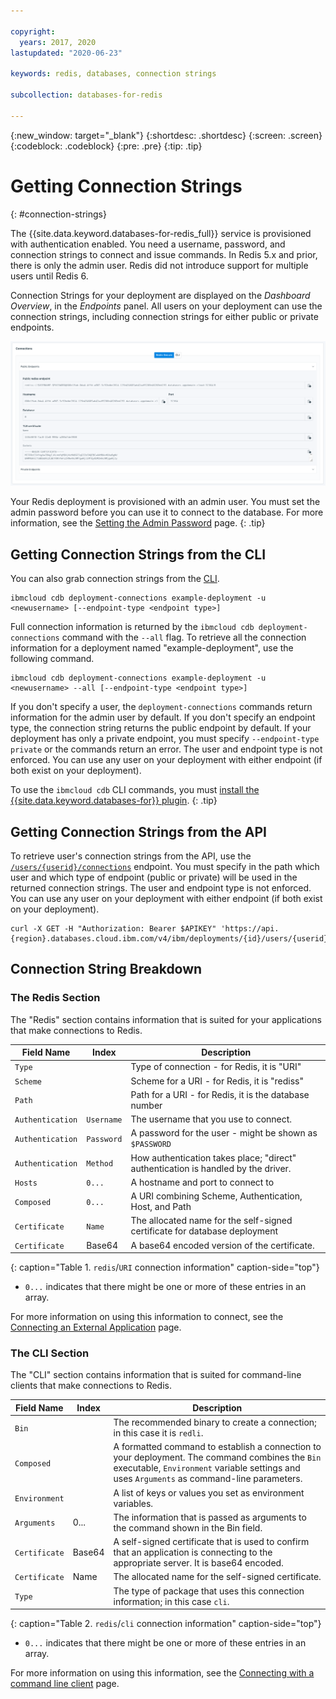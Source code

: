 ```yaml
---

copyright:
  years: 2017, 2020
lastupdated: "2020-06-23"

keywords: redis, databases, connection strings

subcollection: databases-for-redis

---
```


{:new_window: target="_blank"}
{:shortdesc: .shortdesc}
{:screen: .screen}
{:codeblock: .codeblock}
{:pre: .pre}
{:tip: .tip}

# Getting Connection Strings
{: #connection-strings}

The {{site.data.keyword.databases-for-redis_full}} service is provisioned with authentication enabled. You need a username, password, and connection strings to connect and issue commands. In Redis 5.x and prior, there is only the admin user. Redis did not introduce support for multiple users until Redis 6.

Connection Strings for your deployment are displayed on the _Dashboard Overview_, in the _Endpoints_ panel.
All users on your deployment can use the connection strings, including connection strings for either public or private endpoints.

![Redis Connection Strings](images/connections_panel.png)

Your Redis deployment is provisioned with an admin user. You must set the admin password before you can use it to connect to the database. For more information, see the [Setting the Admin Password](/docs/databases-for-redis?topic=databases-for-redis-admin-password) page.
{: .tip}

## Getting Connection Strings from the CLI

You can also grab connection strings from the [CLI](/docs/databases-cli-plugin?topic=databases-cli-plugin-cdb-reference#deployment-connections).
```
ibmcloud cdb deployment-connections example-deployment -u <newusername> [--endpoint-type <endpoint type>]
```

Full connection information is returned by the `ibmcloud cdb deployment-connections` command with the `--all` flag. To retrieve all the connection information for a deployment named  "example-deployment", use the following command.
```
ibmcloud cdb deployment-connections example-deployment -u <newusername> --all [--endpoint-type <endpoint type>]
```

If you don't specify a user, the `deployment-connections` commands return information for the admin user by default. If you don't specify an endpoint type, the connection string returns the public endpoint by default. If your deployment has only a private endpoint, you must specify `--endpoint-type private` or the commands return an error. The user and endpoint type is not enforced. You can use any user on your deployment with either endpoint (if both exist on your deployment).

To use the `ibmcloud cdb` CLI commands, you must [install the {{site.data.keyword.databases-for}} plugin](/docs/databases-for-mongodb?topic=databases-cli-plugin-cdb-reference#installing-the-cloud-databases-cli-plug-in).
{: .tip}
## Getting Connection Strings from the API

To retrieve user's connection strings from the API, use the [`/users/{userid}/connections`](https://{DomainName}/apidocs/cloud-databases-api#discover-connection-information-for-a-deployment-f-e81026) endpoint. You must specify in the path which user and which type of endpoint (public or private) will be used in the returned connection strings. The user and endpoint type is not enforced. You can use any user on your deployment with either endpoint (if both exist on your deployment).
```
curl -X GET -H "Authorization: Bearer $APIKEY" 'https://api.{region}.databases.cloud.ibm.com/v4/ibm/deployments/{id}/users/{userid}/connections/{endpoint_type}'
```

## Connection String Breakdown

### The Redis Section

The "Redis" section contains information that is suited for your applications that make connections to Redis.

Field Name|Index|Description
----------|-----|-----------
`Type`||Type of connection - for Redis, it is "URI"
`Scheme`||Scheme for a URI - for Redis, it is "rediss"
`Path`||Path for a URI - for Redis, it is the database number
`Authentication`|`Username`|The username that you use to connect.
`Authentication`|`Password`|A password for the user - might be shown as `$PASSWORD`
`Authentication`|`Method`|How authentication takes place; "direct" authentication is handled by the driver.
`Hosts`|`0...`|A hostname and port to connect to
`Composed`|`0...`|A URI combining Scheme, Authentication, Host, and Path
`Certificate`|`Name`|The allocated name for the self-signed certificate for database deployment
`Certificate`|Base64|A base64 encoded version of the certificate.
{: caption="Table 1. `redis`/`URI` connection information" caption-side="top"}

* `0...` indicates that there might be one or more of these entries in an array.

For more information on using this information to connect, see the [Connecting an External Application](/docs/databases-for-redis?topic=databases-for-redis-external-app) page.

### The CLI Section

The "CLI" section contains information that is suited for command-line clients that make connections to Redis.

Field Name|Index|Description
----------|-----|-----------
`Bin`||The recommended binary to create a connection; in this case it is `redli`.
`Composed`||A formatted command to establish a connection to your deployment. The command combines the `Bin` executable, `Environment` variable settings and uses `Arguments` as command-line parameters.
`Environment`||A list of keys or values you set as environment variables.
`Arguments`|0...|The information that is passed as arguments to the command shown in the Bin field.
`Certificate`|Base64|A self-signed certificate that is used to confirm that an application is connecting to the appropriate server. It is base64 encoded.
`Certificate`|Name|The allocated name for the self-signed certificate.
`Type`||The type of package that uses this connection information; in this case `cli`. 
{: caption="Table 2. `redis`/`cli` connection information" caption-side="top"}

* `0...` indicates that there might be one or more of these entries in an array.

For more information on using this information, see the [Connecting with a command line client](/docs/databases-for-redis?topic=databases-for-redis-connecting-cli-client) page.
